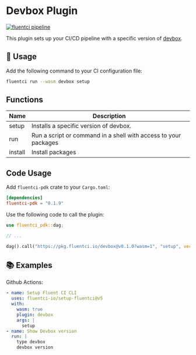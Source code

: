 # Devbox Plugin

[![fluentci pipeline](https://shield.fluentci.io/x/devbox)](https://pkg.fluentci.io/devbox)

This plugin sets up your CI/CD pipeline with a specific version of [devbox](https://www.jetify.com/devbox/).

## 🚀 Usage

Add the following command to your CI configuration file:

```bash
fluentci run --wasm devbox setup
```

## Functions

| Name    | Description                                                      |
| ------- | ---------------------------------------------------------------- |
| setup   | Installs a specific version of devbox.                           |
| run     |  Run a script or command in a shell with access to your packages |
| install | Install packages                                                |

## Code Usage

Add `fluentci-pdk` crate to your `Cargo.toml`:

```toml
[dependencies]
fluentci-pdk = "0.1.9"
```

Use the following code to call the plugin:

```rust
use fluentci_pdk::dag;

// ...

dag().call("https://pkg.fluentci.io/devbox@v0.1.0?wasm=1", "setup", vec!["latest"])?;
```

## 📚 Examples

Github Actions:

```yaml
- name: Setup Fluent CI CLI
  uses: fluentci-io/setup-fluentci@v5
  with:
    wasm: true
    plugin: devbox
    args: |
      setup
- name: Show Devbox version
  run: |
    type devbox
    devbox version
```

